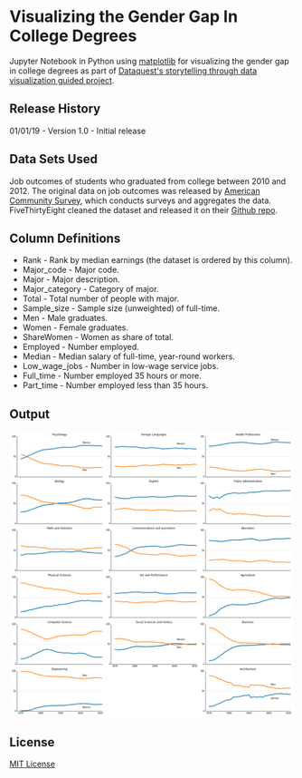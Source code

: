 # Visualizing the Gender Gap In College Degrees
Jupyter Notebook in Python using [matplotlib](https://matplotlib.org/) for visualizing the gender gap in college degrees as part of [Dataquest's storytelling through data visualization guided project](https://www.dataquest.io/course/storytelling-data-visualization).

## Release History

01/01/19 - Version 1.0 - Initial release

## Data Sets Used

Job outcomes of students who graduated from college between 2010 and 2012. The original data on job outcomes was released by [American Community Survey](https://www.census.gov/programs-surveys/acs/), which conducts surveys and aggregates the data. FiveThirtyEight cleaned the dataset and released it on their [Github repo](https://github.com/fivethirtyeight/data/tree/master/college-majors).

## Column Definitions
* Rank - Rank by median earnings (the dataset is ordered by this column).
* Major_code - Major code.
* Major - Major description.
* Major_category - Category of major.
* Total - Total number of people with major.
* Sample_size - Sample size (unweighted) of full-time.
* Men - Male graduates.
* Women - Female graduates.
* ShareWomen - Women as share of total.
* Employed - Number employed.
* Median - Median salary of full-time, year-round workers.
* Low_wage_jobs - Number in low-wage service jobs.
* Full_time - Number employed 35 hours or more.
* Part_time - Number employed less than 35 hours.

## Output
![Output](https://github.com/awhlam/VisualizingGenderGapInCollegeDegrees/blob/master/gender_degrees.png)

## License
[MIT License](https://opensource.org/licenses/MIT)
